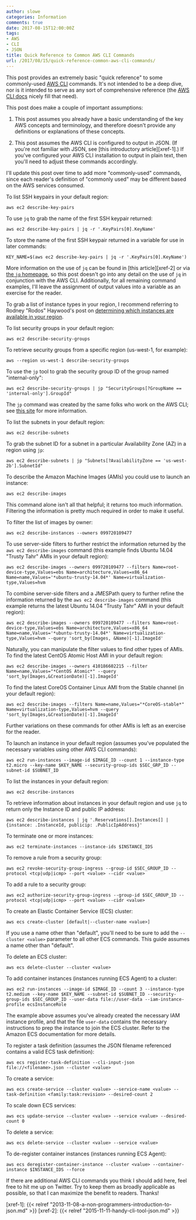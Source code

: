 ```yaml
---
author: slowe
categories: Information
comments: true
date: 2017-08-15T12:00:00Z
tags:
- AWS
- CLI
- JSON
title: Quick Reference to Common AWS CLI Commands
url: /2017/08/15/quick-reference-common-aws-cli-commands/
---
```


This post provides an extremely basic "quick reference" to some commonly-used [AWS CLI][link-3] commands. It's not intended to be a deep dive, nor is it intended to serve as any sort of comprehensive reference (the [AWS CLI docs][link-1] nicely fill that need).<!--more-->

This post does make a couple of important assumptions:

1. This post assumes you already have a basic understanding of the key AWS concepts and terminology, and therefore doesn't provide any definitions or explanations of these concepts.

2. This post assumes the AWS CLI is configured to output in JSON. (If you're not familiar with JSON, see [this introductory article][xref-1].) If you've configured your AWS CLI installation to output in plain text, then you'll need to adjust these commands accordingly.

I'll update this post over time to add more "commonly-used" commands, since each reader's definition of "commonly used" may be different based on the AWS services consumed.

To list SSH keypairs in your default region:

    aws ec2 describe-key-pairs

To use `jq` to grab the name of the first SSH keypair returned:

    aws ec2 describe-key-pairs | jq -r '.KeyPairs[0].KeyName'

To store the name of the first SSH keypair returned in a variable for use in later commands:

    KEY_NAME=$(aws ec2 describe-key-pairs | jq -r '.KeyPairs[0].KeyName')

More information on the use of `jq` can be found in [this article][xref-2] or via [the `jq` homepage][link-2], so this post doesn't go into any detail on the use of `jq` in conjunction with the AWS CLI. Additionally, for all remaining command examples, I'll leave the assignment of output values into a variable as an exercise for the reader.

To grab a list of instance types in your region, I recommend referring to Rodney "Rodos" Haywood's post on [determining which instances are available in your region][link-4].

To list security groups in your default region:

    aws ec2 describe-security-groups

To retrieve security groups from a specific region (us-west-1, for example):

    aws --region us-west-1 describe-security-groups

To use the `jp` tool to grab the security group ID of the group named "internal-only":

    aws ec2 describe-security-groups | jp "SecurityGroups[?GroupName == 'internal-only'].GroupId"

The `jp` command was created by the same folks who work on the AWS CLI; see [this site][link-5] for more information.

To list the subnets in your default region:

    aws ec2 describe-subnets

To grab the subnet ID for a subnet in a particular Availability Zone (AZ) in a region using `jp`:

    aws ec2 describe-subnets | jp "Subnets[?AvailabilityZone == 'us-west-2b'].SubnetId"

To describe the Amazon Machine Images (AMIs) you could use to launch an instance:

    aws ec2 describe-images

This command alone isn't all that helpful; it returns too much information. Filtering the information is pretty much required in order to make it useful. 

To filter the list of images by owner:

    aws ec2 describe-instances --owners 099720109477

To use server-side filters to further restrict the information returned by the `aws ec2 describe-images` command (this example finds Ubuntu 14.04 "Trusty Tahr" AMIs in your default region):

    aws ec2 describe-images --owners 099720109477 --filters Name=root-device-type,Values=ebs Name=architecture,Values=x86_64 Name=name,Values='*ubuntu-trusty-14.04*' Name=virtualization-type,Values=hvm

To combine server-side filters and a JMESPath query to further refine the information returned by the `aws ec2 describe-images` command (this example returns the latest Ubuntu 14.04 "Trusty Tahr" AMI in your default region):

    aws ec2 describe-images --owners 099720109477 --filters Name=root-device-type,Values=ebs Name=architecture,Values=x86_64 Name=name,Values='*ubuntu-trusty-14.04*' Name=virtualization-type,Values=hvm --query 'sort_by(Images, &Name)[-1].ImageId'

Naturally, you can manipulate the filter values to find other types of AMIs. To find the latest CentOS Atomic Host AMI in your default region:

    aws ec2 describe-images --owners 410186602215 --filter Name=name,Values="*CentOS Atomic*" --query 'sort_by(Images,&CreationDate)[-1].ImageId'

To find the latest CoreOS Container Linux AMI from the Stable channel (in your default region):

    aws ec2 describe-images --filters Name=name,Values="*CoreOS-stable*" Name=virtualization-type,Values=hvm --query 'sort_by(Images,&CreationDate)[-1].ImageId'

Further variations on these commands for other AMIs is left as an exercise for the reader.

To launch an instance in your default region (assumes you've populated the necessary variables using other AWS CLI commands):

    aws ec2 run-instances --image-id $IMAGE_ID --count 1 --instance-type t2.micro --key-name $KEY_NAME --security-group-ids $SEC_GRP_ID --subnet-id $SUBNET_ID

To list the instances in your default region:

    aws ec2 describe-instances

To retrieve information about instances in your default region and use `jq` to return only the Instance ID and public IP address:

    aws ec2 describe-instances | jq '.Reservations[].Instances[] | {instance: .InstanceId, publicip: .PublicIpAddress}'

To terminate one or more instances:

    aws ec2 terminate-instances --instance-ids $INSTANCE_IDS

To remove a rule from a security group:

    aws ec2 revoke-security-group-ingress --group-id $SEC_GROUP_ID --protocol <tcp|udp|icmp> --port <value> --cidr <value>

To add a rule to a security group:

    aws ec2 authorize-security-group-ingress --group-id $SEC_GROUP_ID --protocol <tcp|udp|icmp> --port <value> --cidr <value>

To create an Elastic Container Service (ECS) cluster:

    aws ecs create-cluster [default|--cluster-name <value>]

If you use a name other than "default", you'll need to be sure to add the `--cluster <value>` parameter to all other ECS commands. This guide assumes a name other than "default".

To delete an ECS cluster:

    aws ecs delete-cluster --cluster <value>

To add container instances (instances running ECS Agent) to a cluster:

    aws ec2 run-instances --image-id $IMAGE_ID --count 3 --instance-type t2.medium --key-name $KEY_NAME --subnet-id $SUBNET_ID --security-group-ids $SEC_GROUP_ID --user-data file://user-data --iam-instance-profile ecsInstanceRole

The example above assumes you've already created the necessary IAM instance profile, and that the file `user-data` contains the necessary instructions to prep the instance to join the ECS cluster. Refer to the Amazon ECS documentation for more details.

To register a task definition (assumes the JSON filename referenced contains a valid ECS task definition):

    aws ecs register-task-definition --cli-input-json file://<filename>.json --cluster <value>

To create a service:

    aws ecs create-service --cluster <value> --service-name <value> --task-definition <family:task:revision> --desired-count 2

To scale down ECS services:

    aws ecs update-service --cluster <value> --service <value> --desired-count 0

To delete a service:

    aws ecs delete-service --cluster <value> --service <value>

To de-register container instances (instances running ECS Agent):

    aws ecs deregister-container-instance --cluster <value> --container-instance $INSTANCE_IDS --force

If there are additional AWS CLI commands you think I should add here, feel free to hit me up on Twitter. Try to keep them as broadly applicable as possible, so that I can maximize the benefit to readers. Thanks!

[link-1]: http://docs.aws.amazon.com/cli/latest/reference/
[link-2]: https://stedolan.github.io/jq/
[link-3]: https://aws.amazon.com/cli/
[link-4]: http://rodos.haywood.org/2016/03/which-instances-are-available-in-my.html
[link-5]: https://github.com/jmespath/jp
[xref-1]: {{< relref "2013-11-08-a-non-programmers-introduction-to-json.md" >}}
[xref-2]: {{< relref "2015-11-11-handy-cli-tool-json.md" >}}
